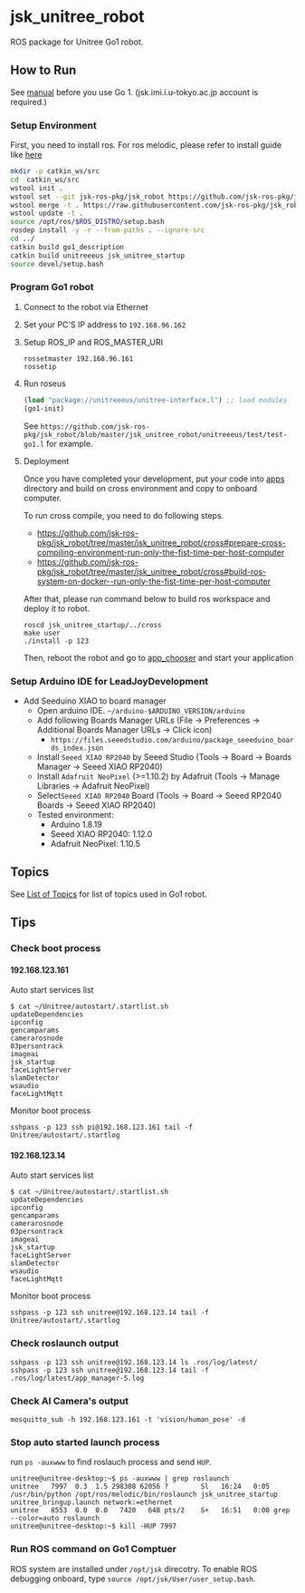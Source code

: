 # jsk_unitree_robot

ROS package for Unitree Go1 robot.

## How to Run

See [manual](https://drive.google.com/drive/folders/1PZDOo8WUcqwU8mNek2qAaTwW9WjJVVRL?usp=sharing) before you use Go 1. (jsk.imi.i.u-tokyo.ac.jp account is required.)

### Setup Environment

First, you need to install ros. For ros melodic, please refer to install guide like [here](http://wiki.ros.org/melodic/Installation/Ubuntu)

```bash
mkdir -p catkin_ws/src
cd  catkin_ws/src
wstool init .
wstool set --git jsk-ros-pkg/jsk_robot https://github.com/jsk-ros-pkg/jsk_robot.git -y
wstool merge -t . https://raw.githubusercontent.com/jsk-ros-pkg/jsk_robot/master/jsk_unitree_robot/unitree.rosinstall
wstool update -t .
source /opt/ros/$ROS_DISTRO/setup.bash
rosdep install -y -r --from-paths . --ignore-src
cd ../
catkin build go1_description
catkin build unitreeeus jsk_unitree_startup
source devel/setup.bash
```

### Program Go1 robot

1. Connect to the robot via Ethernet

2. Set your PC'S IP address to `192.168.96.162`

3. Setup ROS_IP and ROS_MASTER_URI

   ```
   rossetmaster 192.168.96.161
   rossetip
   ```

4. Run roseus

   ```lisp
   (load "package://unitreeeus/unitree-interface.l") ;; load modules
   (go1-init)
   ```

   See `https://github.com/jsk-ros-pkg/jsk_robot/blob/master/jsk_unitree_robot/unitreeeus/test/test-go1.l` for example.

5. Deployment

   Once you have completed your development, put your code into [apps](https://github.com/jsk-ros-pkg/jsk_robot/blob/master/jsk_unitree_robot/jsk_unitree_startup/apps/) directory and build on cross environment and copy to onboard computer.

   To run cross compile, you need to do following steps.

   - https://github.com/jsk-ros-pkg/jsk_robot/tree/master/jsk_unitree_robot/cross#prepare-cross-compiling-environment-run-only-the-fist-time-per-host-computer
   - https://github.com/jsk-ros-pkg/jsk_robot/tree/master/jsk_unitree_robot/cross#build-ros-system-on-docker--run-only-the-fist-time-per-host-computer

   After that, please run command below to build ros workspace and deploy it to robot.

   ```
   roscd jsk_unitree_startup/../cross
   make user
   ./install -p 123
   ```

   Then, reboot the robot and go to [app_chooser](http://192.168.123.161:8000/rwt_app_chooser) and start your application

### Setup Arduino IDE for LeadJoyDevelopment
- Add Seeduino XIAO to board manager
    - Open arduino IDE. `~/arduino-$ARDUINO_VERSION/arduino`
    - Add following Boards Manager URLs (File -> Preferences -> Additional Boards Manager URLs -> Click icon)
      - `https://files.seeedstudio.com/arduino/package_seeeduino_boards_index.json`
    - Install `Seeed XIAO RP2040` by Seeed Studio (Tools -> Board -> Boards Manager -> Seeed XIAO RP2040)
    - Install `Adafruit NeoPixel` (>=1.10.2) by Adafruit (Tools -> Manage Libraries -> Adafruit NeoPixel)
    - Select`Seeed XIAO RP2040` Board (Tools -> Board -> Seeed RP2040 Boards -> Seeed XIAO RP2040)
    - Tested environment:
      - Arduino 1.8.19
      - Seeed XIAO RP2040: 1.12.0
      - Adafruit NeoPixel: 1.10.5

## Topics

See [List of Topics](Go1_Topics.md) for list of topics used in Go1 robot.

## Tips

### Check boot process

#### 192.168.123.161

Auto start services list

```
$ cat ~/Unitree/autostart/.startlist.sh
updateDependencies
ipconfig
gencamparams
camerarosnode
03persontrack
imageai
jsk_startup
faceLightServer
slamDetector
wsaudio
faceLightMqtt
```

Monitor boot process

```
sshpass -p 123 ssh pi@192.168.123.161 tail -f Unitree/autostart/.startlog
```

#### 192.168.123.14

Auto start services list

```
$ cat ~/Unitree/autostart/.startlist.sh
updateDependencies
ipconfig
gencamparams
camerarosnode
03persontrack
imageai
jsk_startup
faceLightServer
slamDetector
wsaudio
faceLightMqtt
```

Monitor boot process

```
sshpass -p 123 ssh unitree@192.168.123.14 tail -f Unitree/autostart/.startlog
```

### Check roslaunch output

```
sshpass -p 123 ssh unitree@192.168.123.14 ls .ros/log/latest/
sshpass -p 123 ssh unitree@192.168.123.14 tail -f .ros/log/latest/app_manager-5.log
```

### Check AI Camera's output

```
mosquitto_sub -h 192.168.123.161 -t 'vision/human_pose' -d
```

### Stop auto started launch process

run `ps -auxwww` to find roslauch process and send `HUP`.

```
unitree@unitree-desktop:~$ ps -auxwww | grep roslaunch
unitree   7997  0.3  1.5 298308 62056 ?        Sl   16:24   0:05 /usr/bin/python /opt/ros/melodic/bin/roslaunch jsk_unitree_startup unitree_bringup.launch network:=ethernet
unitree   8553  0.0  0.0   7420   648 pts/2    S+   16:51   0:00 grep --color=auto roslaunch
unitree@unitree-desktop:~$ kill -HUP 7997
```

### Run ROS command on Go1 Comptuer

ROS system are installed under `/opt/jsk` direcotry. To enable ROS debugging onboard, type `source /opt/jsk/User/user_setup.bash`.

